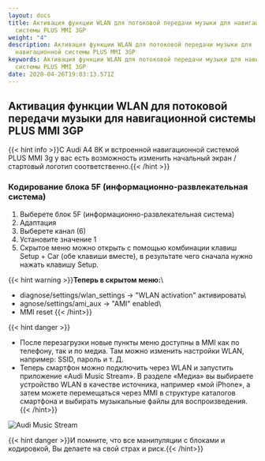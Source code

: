 ```yaml
---
layout: docs
title: Активация функции WLAN для потоковой передачи музыки для навигационной
  системы PLUS MMI 3GP
weight: "4"
description: Активация функции WLAN для потоковой передачи музыки для
  навигационной системы PLUS MMI 3GP
keywords: Активация функции WLAN для потоковой передачи музыки для навигационной
  системы PLUS MMI 3GP
date: 2020-04-26T19:03:13.571Z
---
```

## Активация функции WLAN для потоковой передачи музыки для навигационной системы PLUS MMI 3GP

{{< hint info >}}С Audi A4 8K и встроенной навигационной системой PLUS MMI 3g у вас есть возможность изменить начальный экран / стартовый логотип соответственно.{{< /hint >}}

### **Кодирование блока 5F (информационно-развлекательная система)**

1. Выберете блок 5F (информационно-развлекательная система)
2. Адаптация
3. Выберете канал (6)
4. Установите значение 1
5. Скрытое меню можно открыть с помощью комбинации клавиш Setup + Car (обе клавиши вместе), в результате чего сначала нужно нажать клавишу Setup.

{{< hint warning >}}**Теперь в скрытом меню:**\

* diagnose/settings/wlan_settings -> "WLAN activation" активировать\
* agnose/settings/ami_aux -> "AMI" enabled\
* MMI reset {{< /hint>}}

{{< hint danger >}}

* После перезагрузки новые пункты меню доступны в MMI как по телефону, так и по медиа. Там можно изменить настройки WLAN, например: SSID, пароль и т. Д.
* Теперь смартфон можно подключить через WLAN и запустить приложение «Audi Music Stream». В разделе «Медиа» вы выбираете устройство WLAN в качестве источника, например «мой iPhone», а затем можете перемещаться через MMI в структуре каталогов смартфона и выбирать музыкальные файлы для воспроизведения.{{< /hint>}}

![Audi Music Stream](/images/uploads/audi_music_stream_app.jpg "Audi Music Stream")



{{< hint danger >}}И помните, что все манипуляции с блоками и кодировкой, Вы делаете на свой страх и риск.{{< /hint>}}